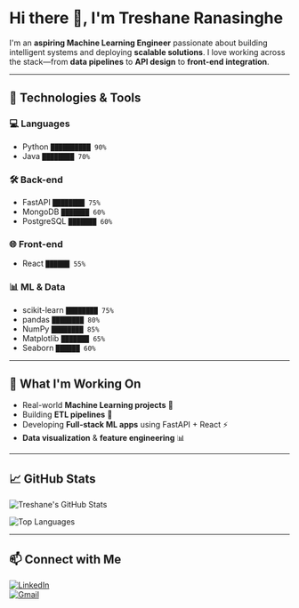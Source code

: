# Hi there 👋, I'm Treshane Ranasinghe

I'm an **aspiring Machine Learning Engineer** passionate about building intelligent systems and deploying **scalable solutions**. I love working across the stack—from **data pipelines** to **API design** to **front-end integration**.  

---

## 🚀 Technologies & Tools

### 💻 Languages
- Python `██████████ 90%`
- Java `████████ 70%`

### 🛠 Back-end
- FastAPI `████████ 75%`
- MongoDB `███████ 60%`
- PostgreSQL `███████ 60%`

### 🌐 Front-end
- React `██████ 55%`

### 📊 ML & Data
- scikit-learn `████████ 75%`
- pandas `████████ 80%`
- NumPy `████████ 85%`
- Matplotlib `███████ 65%`
- Seaborn `██████ 60%`

---

## 🧠 What I'm Working On

- Real-world **Machine Learning projects** 🧩  
- Building **ETL pipelines** 🔄  
- Developing **Full-stack ML apps** using FastAPI + React ⚡  
- **Data visualization** & **feature engineering** 📊  

---

## 📈 GitHub Stats

![Treshane's GitHub Stats](https://github-readme-stats.vercel.app/api?username=TreshaneRanasinghe&show_icons=true&count_private=true&theme=radical)

![Top Languages](https://github-readme-stats.vercel.app/api/top-langs/?username=TreshaneRanasinghe&layout=compact&theme=radical)

---

## 📫 Connect with Me

[![LinkedIn](https://img.shields.io/badge/LinkedIn-Treshane-blue?style=flat-square&logo=linkedin)](https://www.linkedin.com/in/TreshaneRanasinghe)  
[![Gmail](https://img.shields.io/badge/Gmail-Treshane-red?style=flat-square&logo=gmail)](mailto:your.email@example.com)

